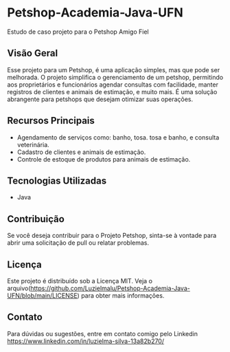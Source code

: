 # Petshop-Academia-Java-UFN

Estudo de caso projeto para o Petshop Amigo Fiel

## Visão Geral

Esse projeto para um Petshop, é uma aplicação simples, mas que pode ser melhorada. O projeto simplifica o gerenciamento de um petshop, permitindo aos proprietários e funcionários agendar consultas com facilidade, manter registros de clientes e animais de estimação, e muito mais. É uma solução abrangente para petshops que desejam otimizar suas operações. 

## Recursos Principais

- Agendamento de serviços como: banho, tosa. tosa e banho, e consulta veterinária.
- Cadastro de clientes e animais de estimação.
- Controle de estoque de produtos para animais de estimação.
  
## Tecnologias Utilizadas

- Java
  
## Contribuição

Se você deseja contribuir para o Projeto Petshop, sinta-se à vontade para abrir uma solicitação de pull ou relatar problemas.

## Licença

Este projeto é distribuído sob a Licença MIT. Veja o arquivo(https://github.com/Luzielmalu/Petshop-Academia-Java-UFN/blob/main/LICENSE) para obter mais informações.

## Contato

Para dúvidas ou sugestões, entre em contato comigo pelo Linkedin https://www.linkedin.com/in/luzielma-silva-13a82b270/



